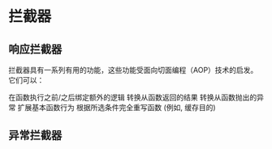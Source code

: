 # 拦截器

## 响应拦截器
拦截器具有一系列有用的功能，这些功能受面向切面编程（AOP）技术的启发。它们可以：

在函数执行之前/之后绑定额外的逻辑
转换从函数返回的结果
转换从函数抛出的异常
扩展基本函数行为
根据所选条件完全重写函数 (例如, 缓存目的)

## 异常拦截器

